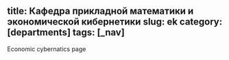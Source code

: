 title: Кафедра прикладной математики и экономической кибернетики
slug: ek
category: [departments]
tags: [_nav]
---

Economic cybernatics page